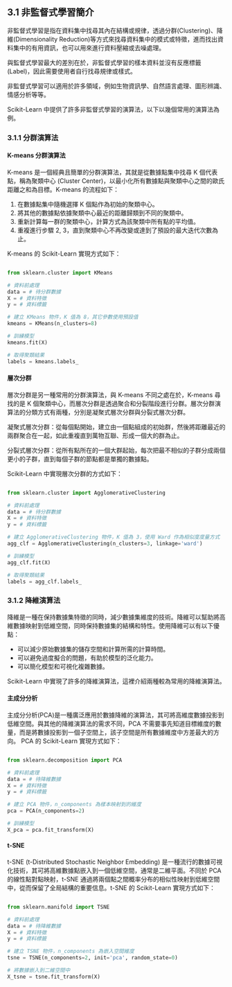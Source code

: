 ## 3.1 非監督式學習簡介

非監督式學習是指在資料集中找尋其內在結構或規律，透過分群(Clustering)、降維(Dimensionality Reduction)等方式來找尋資料集中的模式或特徵，進而找出資料集中的有用資訊，也可以用來進行資料壓縮或去噪處理。

與監督式學習最大的差別在於，非監督式學習的樣本資料並沒有反應標籤 (Label)，因此需要使用者自行找尋規律或樣式。

非監督式學習可以適用於許多領域，例如生物資訊學、自然語言處理、圖形辨識、情感分析等等。

Scikit-Learn 中提供了許多非監督式學習的演算法，以下以幾個常用的演算法為例。

### 3.1.1 分群演算法

#### K-means 分群演算法

K-means 是一個經典且簡單的分群演算法，其就是從數據點集中找尋 K 個代表點，稱為聚類中心 (Cluster Center)，以最小化所有數據點與聚類中心之間的歐氏距離之和為目標。K-means 的流程如下：

1. 在數據點集中隨機選擇 K 個點作為初始的聚類中心。
2. 將其他的數據點依據聚類中心最近的距離歸類到不同的聚類中。
3. 重新計算每一群的聚類中心，計算方式為該聚類中所有點的平均值。
4. 重複進行步驟 2, 3，直到聚類中心不再改變或達到了預設的最大迭代次數為止。

K-means 的 Scikit-Learn 實現方式如下：

```python

from sklearn.cluster import KMeans

# 資料前處理
data = # 待分群數據
X = # 資料特徵
y = # 資料標籤

# 建立 KMeans 物件，K 值為 8，其它參數使用預設值
kmeans = KMeans(n_clusters=8)

# 訓練模型
kmeans.fit(X)

# 取得聚類結果
labels = kmeans.labels_

```

#### 層次分群

層次分群是另一種常用的分群演算法，與 K-means 不同之處在於，K-means 尋找的是 K 個聚類中心，而層次分群是透過聚合和分裂階段進行分群。層次分群演算法的分類方式有兩種，分別是凝聚式層次分群與分裂式層次分群。

凝聚式層次分群：從每個點開始，建立由一個點組成的初始群，然後將距離最近的兩群聚合在一起，如此重複直到萬物互聯、形成一個大的群為止。

分裂式層次分群：從所有點所在的一個大群起始，每次把最不相似的子群分成兩個更小的子群，直到每個子群的節點都是單獨的數據點。

Scikit-Learn 中實現層次分群的方式如下：

```python

from sklearn.cluster import AgglomerativeClustering

# 資料前處理
data = # 待分群數據
X = # 資料特徵
y = # 資料標籤

# 建立 AgglomerativeClustering 物件，K 值為 3，使用 Ward 作為相似度度量方式
agg_clf = AgglomerativeClustering(n_clusters=3, linkage='ward')

# 訓練模型
agg_clf.fit(X)

# 取得聚類結果
labels = agg_clf.labels_

```

### 3.1.2 降維演算法

降維是一種在保持數據集特徵的同時，減少數據集維度的技術。降維可以幫助將高維數據映射到低維空間，同時保持數據集的結構和特性。使用降維可以有以下優點：

* 可以減少原始數據集的儲存空間和計算所需的計算時間。
* 可以避免過度擬合的問題，有助於模型的泛化能力。
* 可以簡化模型和可視化複雜數據。

Scikit-Learn 中實現了許多的降維演算法，這裡介紹兩種較為常用的降維演算法。

#### 主成分分析

主成分分析(PCA)是一種廣泛應用於數據降維的演算法，其可將高維度數據投影到低維空間。與其他的降維演算法的需求不同，PCA 不需要事先知道目標維度的數量，而是將數據投影到一個子空間上，該子空間是所有數據維度中方差最大的方向。 PCA 的 Scikit-Learn 實現方式如下：

```python

from sklearn.decomposition import PCA

# 資料前處理
data = # 待降維數據
X = # 資料特徵
y = # 資料標籤

# 建立 PCA 物件，n_components 為樣本映射到的維度
pca = PCA(n_components=2)

# 訓練模型
X_pca = pca.fit_transform(X)

```

#### t-SNE

t-SNE (t-Distributed Stochastic Neighbor Embedding) 是一種流行的數據可視化技術，其可將高維數據點嵌入到一個低維空間，通常是二維平面。不同於 PCA 的線性點對點映射，t-SNE 通過將兩個點之間概率分布的相似性映射到低維空間中，從而保留了全局結構的重要信息。t-SNE 的 Scikit-Learn 實現方式如下：

```python

from sklearn.manifold import TSNE

# 資料前處理
data = # 待降維數據
X = # 資料特徵
y = # 資料標籤

# 建立 TSNE 物件，n_components 為嵌入空間維度
tsne = TSNE(n_components=2, init='pca', random_state=0)

# 將數據嵌入到二維空間中
X_tsne = tsne.fit_transform(X)

```